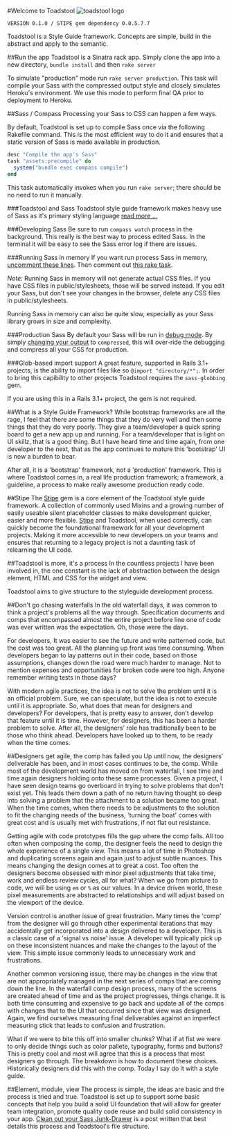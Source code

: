#Welcome to Toadstool
![toadstool logo](https://raw.github.com/toadstool-stipe/toadstool/master/public/images/toadstool-logo.png "toadstool - put that in your styleguide")

	VERSION 0.1.0 / STIPE gem dependency 0.0.5.7.7

Toadstool is a Style Guide framework. Concepts are simple, build in the abstract and apply to the semantic.

##Run the app
Toadstool is a Sinatra rack app. Simply clone the app into a new directory, `bundle install` and then `rake server`

To simulate "production" mode run `rake server production`. This task will compile your Sass with the compressed output style and closely simulates Heroku's environment. We use this mode to perform final QA prior to deployment to Heroku.

##Sass / Compass
Processing your Sass to CSS can happen a few ways.

By default, Toadstool is set up to compile Sass once via the following Rakefile command. This is the most efficient way to do it and ensures that a static version of Sass is made available in production.
```ruby
desc "Compile the app's Sass"
task "assets:precompile" do
  system("bundle exec compass compile")
end
```
This task automatically invokes when you run `rake server`; there should be no need to run it manually.

###Toadstool and Sass
Toadstool style guide framework makes heavy use of Sass as it's primary styling language [read more ...](http://goo.gl/72YhA)

###Developing Sass
Be sure to run `compass watch` process in the background. This really is the best way to process edited Sass. In the terminal it will be easy to see the Sass error log if there are issues.

###Running Sass in memory
If you want run process Sass in memory, [uncomment these lines](http://goo.gl/HAKNR). Then comment out [this rake task](http://goo.gl/bvzEx).

*Note:* Running Sass in memory will not generate actual CSS files. If you have CSS files in public/stylesheets, those will be served instead. If you edit your Sass, but don't see your changes in the browser, delete any CSS files in public/stylesheets.

Running Sass in memory can also be quite slow, especially as your Sass library grows in size and complexity.

###Production Sass
By default your Sass will be run in [debug mode](http://goo.gl/a0UKV). By simply [changing your output](http://goo.gl/VN7g7) to `compressed`, this will over-ride the debugging and compress all your CSS for production.

###Glob-based import support
A great feature, supported in Rails 3.1+ projects, is the ability to import files like so `@import "directory/*";`. In order to bring this capibility to other projects Toadstool requires the `sass-globbing` gem.

If you are using this in a Rails 3.1+ project, the gem is not required.

##What is a Style Guide Framework?
While bootstrap frameworks are all the rage, I feel that there are some things that they do very well and then some things that they do very poorly. They give a team/developer a quick spring board to get a new app up and running. For a team/developer that is light on UI skillz, that is a good thing. But I have heard time and time again, from one developer to the next, that as the app continues to mature this 'bootstrap' UI is now a burden to bear.

After all, it is a 'bootstrap' framework, not a 'production' framework. This is where Toadstool comes in, a real life production framework; a framework, a guideline, a process to make really awesome production ready code.

##Stipe
The [Stipe](https://github.com/Anotheruiguy/stipe) gem is a core element of the Toadstool style guide framework. A collection of commonly used Mixins and a growing number of easily useable silent placeholder classes to make development quicker, easier and more flexible. [Stipe](https://github.com/Anotheruiguy/stipe) and Toadstool, when used correctly, can quickly become the foundational framework for all your development projects. Making it more accessible to new developers on your teams and ensures that returning to a legacy project is not a daunting task of relearning the UI code.

##Toadstool is more, it's a process
In the countless projects I have been involved in, the one constant is the lack of abstraction between the design element, HTML and CSS for the widget and view.

Toadstool aims to give structure to the styleguide development process.

##Don't go chasing waterfalls
In the old waterfall days, it was common to think a project's problems all the way through. Specification documents and comps that encompassed almost the entire project before line one of code was ever written was the expectation. Oh, those were the days.

For developers, It was easier to see the future and write patterned code, but the cost was too great. All the planning up front was time consuming. When developers began to lay patterns out in their code, based on those assumptions, changes down the road were much harder to manage. Not to mention expenses and opportunities for broken code were too high. Anyone remember writing tests in those days?

With modern agile practices, the idea is not to solve the problem until it is an official problem. Sure, we can speculate, but the idea is not to execute until it is appropriate. So, what does that mean for designers and developers? For developers, that is pretty easy to answer, don't develop that feature until it is time. However, for designers, this has been a harder problem to solve. After all, the designers' role has traditionally been to be those who think ahead. Developers have looked up to them, to be ready when the time comes.

##Designers get agile, the comp has failed you
Up until now, the designers' deliverable has been, and in most cases continues to be, the comp. While most of the development world has moved on from waterfall, I see time and time again designers holding onto these same processes. Given a project, I have seen design teams go overboard in trying to solve problems that don't exist yet. This leads them down a path of no return having thought so deep into solving a problem that the attachment to a solution became too great. When the time comes, when there needs to be adjustments to the solution to fit the changing needs of the business, 'turning the boat' comes with great cost and is usually met with frustrations, if not flat out resistance.

Getting agile with code prototypes fills the gap where the comp fails. All too often when composing the comp, the designer feels the need to design the whole experience of a single view. This means a lot of time in Photoshop and duplicating screens again and again just to adjust subtle nuances. This means changing the design comes at to great a cost. Too often the designers become obsessed with minor pixel adjustments that take time, work and endless review cycles, all for what? When we go from picture to code, we will be using `em` or `%` as our values. In a device driven world, these pixel measurements are abstracted to relationships and will adjust based on the viewport of the device.

Version control is another issue of great frustration. Many times the 'comp' from the designer will go through other experimental iterations that may accidentally get incorporated into a design delivered to a developer. This is a classic case of a 'signal vs noise' issue. A developer will typically pick up on these inconsistent nuances and make the changes to the layout of the view. This simple issue commonly leads to unnecessary work and frustrations.

Another common versioning issue, there may be changes in the view that are not appropriately managed in the next series of comps that are coming down the line. In the waterfall comp design process, many of the screens are created ahead of time and as the project progresses, things change. It is both time consuming and expensive to go back and update all of the comps with changes that to the UI that occurred since that view was designed. Again, we find ourselves measuring final deliverables against an imperfect measuring stick that leads to confusion and frustration.

What if we were to bite this off into smaller chunks? What if at fist we were to only decide things such as color pallete, typography, forms and buttons? This is pretty cool and most will agree that this is a process that most designers go through. The breakdown is how to document these choices. Historically designers did this with the comp. Today I say do it with a style guide.

##Element, module, view
The process is simple, the ideas are basic and the process is tried and true. Toadstool is set up to support some basic concepts that help you build a solid UI foundation that will allow for greater team integration, promote quality code reuse and build solid consistency in your app.  [Clean out your Sass Junk-Drawer](http://gist.io/4436524) is a post written that best details this process and Toadstool's file structure.

